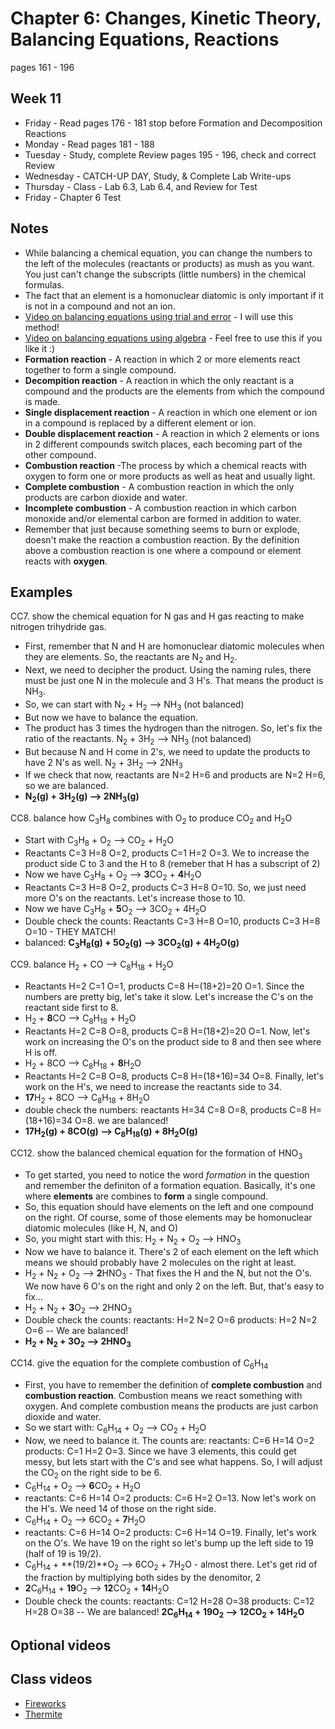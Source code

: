 # Chapter 6: Changes, Kinetic Theory, Balancing Equations, Reactions

pages 161 - 196

## Week 11

- Friday - Read pages 176 - 181 stop before Formation and Decomposition Reactions
- Monday - Read pages 181 - 188
- Tuesday - Study, complete Review pages 195 - 196, check and correct Review
- Wednesday - CATCH-UP DAY, Study, & Complete Lab Write-ups
- Thursday - Class - Lab 6.3, Lab 6.4, and Review for Test
- Friday - Chapter 6 Test 

## Notes

- While balancing a chemical equation, you can change the numbers to the left of the molecules (reactants or products) as mush as you want. You just can't change the subscripts (little numbers) in the chemical formulas.
- The fact that an element is a homonuclear diatomic is only important if it is not in a compound and not an ion.
- [Video on balancing equations using trial and error](https://youtu.be/aQw9GqDEgeE) - I will use this method!
- [Video on balancing equations using algebra](https://youtu.be/tUBzpsvMeWg) - Feel free to use this if you like it :)
- **Formation reaction** - A reaction in which 2 or more elements react together to form a single compound.
- **Decompition reaction** - A reaction in which the only reactant is a compound and the products are the elements from which the compound is made.
- **Single displacement reaction** - A reaction in which one element or ion in a compound is replaced by a different element or ion.
- **Double displacement reaction** - A reaction in which 2 elements or ions in 2 different compounds switch places, each becoming part of the other compound.
- **Combustion reaction** -The process by which a chemical reacts with oxygen to form one or more products as well as heat and usually light.
- **Complete combustion** - A combustion reaction in which the only products are carbon dioxide and water.
- **Incomplete combustion** - A combustion reaction in which carbon monoxide and/or elemental carbon are formed in addition to water. 
- Remember that just because something seems to burn or explode, doesn't make the reaction a combustion reaction. By the definition above a combustion reaction is one where a compound or element reacts with **oxygen**.


## Examples

CC7. show the chemical equation for N gas and H gas reacting to make nitrogen trihydride gas.
- First, remember that N and H are homonuclear diatomic molecules when they are elements. So, the reactants are N<sub>2</sub> and H<sub>2</sub>.
- Next, we need to decipher the product. Using the naming rules, there must be just one N in the molecule and 3 H's. That means the product is NH<sub>3</sub>.
- So, we can start with N<sub>2</sub> + H<sub>2</sub> --> NH<sub>3</sub> (not balanced)
- But now we have to balance the equation. 
- The product has 3 times the hydrogen than the nitrogen. So, let's fix the ratio of the reactants. N<sub>2</sub> + 3H<sub>2</sub> --> NH<sub>3</sub> (not balanced)
- But because N and H come in 2's, we need to update the products to have 2 N's as well. N<sub>2</sub> + 3H<sub>2</sub> --> 2NH<sub>3</sub> 
- If we check that now, reactants are N=2 H=6 and products are N=2 H=6, so we are balanced.
- **N<sub>2</sub>(g) + 3H<sub>2</sub>(g) --> 2NH<sub>3</sub>(g)** 

CC8. balance how C<sub>3</sub>H<sub>8</sub> combines with O<sub>2</sub> to produce CO<sub>2</sub> and H<sub>2</sub>O
- Start with C<sub>3</sub>H<sub>8</sub> + O<sub>2</sub> --> CO<sub>2</sub> + H<sub>2</sub>O
- Reactants C=3 H=8 O=2, products C=1 H=2 O=3. We to increase the product side C to 3 and the H to 8 (remeber that H has a subscript of 2)
- Now we have C<sub>3</sub>H<sub>8</sub> + O<sub>2</sub> --> **3**CO<sub>2</sub> + **4**H<sub>2</sub>O
- Reactants C=3 H=8 O=2, products C=3 H=8 O=10. So, we just need more O's on the reactants. Let's increase those to 10.
- Now we have C<sub>3</sub>H<sub>8</sub> + **5**O<sub>2</sub> --> 3CO<sub>2</sub> + 4H<sub>2</sub>O
- Double check the counts: Reactants C=3 H=8 O=10, products C=3 H=8 O=10 - THEY MATCH!
- balanced: **C<sub>3</sub>H<sub>8</sub>(g) + 5O<sub>2</sub>(g) --> 3CO<sub>2</sub>(g) + 4H<sub>2</sub>O(g)**

CC9. balance H<sub>2</sub> + CO --> C<sub>8</sub>H<sub>18</sub> + H<sub>2</sub>O
- Reactants H=2 C=1 O=1, products C=8 H=(18+2)=20 O=1. Since the numbers are pretty big, let's take it slow. Let's increase the C's on the reactant side first to 8.
- H<sub>2</sub> + **8**CO --> C<sub>8</sub>H<sub>18</sub> + H<sub>2</sub>O
- Reactants H=2 C=8 O=8, products C=8 H=(18+2)=20 O=1. Now, let's work on increasing the O's on the product side to 8 and then see where H is off.
- H<sub>2</sub> + 8CO --> C<sub>8</sub>H<sub>18</sub> + **8**H<sub>2</sub>O
- Reactants H=2 C=8 O=8, products C=8 H=(18+16)=34 O=8. Finally, let's work on the H's, we need to increase the reactants side to 34.
- **17**H<sub>2</sub> + 8CO --> C<sub>8</sub>H<sub>18</sub> + 8H<sub>2</sub>O
- double check the numbers: reactants H=34 C=8 O=8, products C=8 H=(18+16)=34 O=8. we are balanced!
- **17H<sub>2</sub>(g) + 8CO(g) --> C<sub>8</sub>H<sub>18</sub>(g) + 8H<sub>2</sub>O(g)**

CC12. show the balanced chemical equation for the formation of HNO<sub>3</sub>
- To get started, you need to notice the word *formation* in the question and remember the definiton of a formation equation. Basically, it's one where **elements** are combines to **form** a single compound.
- So, this equation should have elements on the left and one compound on the right. Of course, some of those elements may be homonuclear diatomic molecules (like H, N, and O)
- So, you might start with this: H<sub>2</sub> + N<sub>2</sub> + O<sub>2</sub> --> HNO<sub>3</sub>
- Now we have to balance it. There's 2 of each element on the left which means we should probably have 2 molecules on the right at least.
- H<sub>2</sub> + N<sub>2</sub> + O<sub>2</sub> --> **2**HNO<sub>3</sub> - That fixes the H and the N, but not the O's. We now have 6 O's on the right and only 2 on the left. But, that's easy to fix...
- H<sub>2</sub> + N<sub>2</sub> + **3**O<sub>2</sub> --> 2HNO<sub>3</sub>
- Double check the counts: reactants: H=2 N=2 O=6  products: H=2 N=2 O=6 -- We are balanced!
- **H<sub>2</sub> + N<sub>2</sub> + 3O<sub>2</sub> --> 2HNO<sub>3</sub>**

CC14. give the equation for the complete combustion of C<sub>6</sub>H<sub>14</sub>
- First, you have to remember the definition of **complete combustion** and **combustion reaction**. Combustion means we react something with oxygen. And complete combustion means the products are just carbon dioxide and water.
- So we start with: C<sub>6</sub>H<sub>14</sub> + O<sub>2</sub> --> CO<sub>2</sub> + H<sub>2</sub>O
- Now, we need to balance it. The counts are: reactants: C=6 H=14 O=2  products: C=1 H=2 O=3. Since we have 3 elements, this could get messy, but lets start with the C's and see what happens. So, I will adjust the CO<sub>2</sub> on the right side to be 6.
- C<sub>6</sub>H<sub>14</sub> + O<sub>2</sub> --> **6**CO<sub>2</sub> + H<sub>2</sub>O
- reactants: C=6 H=14 O=2  products: C=6 H=2 O=13. Now let's work on the H's. We need 14 of those on the right side.
- C<sub>6</sub>H<sub>14</sub> + O<sub>2</sub> --> 6CO<sub>2</sub> + **7**H<sub>2</sub>O
- reactants: C=6 H=14 O=2  products: C=6 H=14 O=19. Finally, let's work on the O's. We have 19 on the right so let's bump up the left side to 19 (half of 19 is 19/2).
- C<sub>6</sub>H<sub>14</sub> + **(19/2)**O<sub>2</sub> --> 6CO<sub>2</sub> + 7H<sub>2</sub>O - almost there. Let's get rid of the fraction by multiplying both sides by the denomitor, 2
- **2**C<sub>6</sub>H<sub>14</sub> + **19**O<sub>2</sub> --> **12**CO<sub>2</sub> + **14**H<sub>2</sub>O
- Double check the counts: reactants: C=12 H=28 O=38  products: C=12 H=28 O=38 -- We are balanced!
**2C<sub>6</sub>H<sub>14</sub> + 19O<sub>2</sub> --> 12CO<sub>2</sub> + 14H<sub>2</sub>O**

## Optional videos

## Class videos
- [Fireworks](https://youtu.be/nPHegSulI_M)
- [Thermite](https://youtu.be/w6cMmk8LZgQ)

